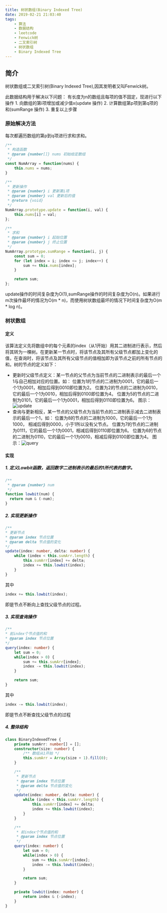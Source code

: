 ```yaml
---
title: 树状数组(Binary Indexed Tree)
date: 2019-02-21 21:03:40
tags:
    - 算法
    - 数据结构
    - leetcode
    - Fenwick树
    - 二叉索引树
    - 树状数组
    - Binary Indexed Tree
---
```


## 简介

树状数组或二叉索引树(Binary Indexed Tree),因其发明者又叫Fenwick树。

此数据结构用于解决以下问题： 有长度为n的数组且每项的值不固定，现进行以下操作
        1. 向数组的第i项增加或减少值x(update 操作)
        2. 计算数组第p项到第q项的和(sumRange 操作)
        3. 重复以上步骤

### 原始解决方法

每次都遍历数组的第p到q项进行求和求和。

```ts
/**
 * 构造函数
 * @param {number[]} nums 初始给定数组
 */
const NumArray = function(nums) {
    this.nums = nums;
}

/** 
 * 更新操作
 * @param {number} i 更新第i项
 * @param {number} val 更新后的值
 * @return {void}
 */
NumArray.prototype.update = function(i, val) {
    this.nums[i] = val;
};

/**
 * 求和
 * @param {number} i 起始位置
 * @param {number} j 终止位置
 */
NumArray.prototype.sumRange = function(i, j) {
    const sum = 0;
    for (let index = i; index <= j; index++) {
        sum += this.nums[index];
    }

    return sum;
};
```

update操作的时间复杂度为O(1),sumRange操作的时间复杂度为O(n)。如果进行m次操作最坏的情况为O(m \* n)，而使用树状数组最坏的情况下时间复杂度为O(m \* log n)。

### 树状数组

#### 定义

该算法定义先将数组中的每个元素的index（从1开始）用其二进制进行表示，然后将其转为一棵树。在更新某一节点时，将该节点及其所有父级节点都加上变化的值，在查询时，将该节点及其所有父级节点的值相加即为该节点之前的所有节点的和。树的节点的定义如下：

- 更新时父级节点定义：某一节点的父节点为当前节点的二进制表示的最后一个1与自己相加对应的位置。如：
    位置为1的节点的二进制为0001，它的最后一个1为0001，相加后得到0010即位置为2。
    位置为2的节点的二进制为0010，它的最后一个1为0010，相加后得到0100即位置为4。
    位置为5的节点的二进制为0101，它的最后一个1为0001，相加后得到0110即位置为6。
    图示：![update](/images/binary_indexed_tree/update.jpg)
- 查询与更新相反，某一节点的父级节点为当前节点的二进制表示减去二进制表示的最后一个1，如：
    位置为8的节点的二进制为1000，它的最后一个1为1000， 相减后得到0000，小于1所以没有父节点。
    位置为7的节点的二进制为0111，它的最后一个1为0001，相减后得到0110即位置为6。
    位置为6的节点的二进制为0110，它的最后一个1为0010，相减后得到0100即位置为4。
    图示：![query](/images/binary_indexed_tree/query.jpg)

#### 实现

##### 1. 定义Lowbit函数，返回数字二进制表示的最后的1所代表的数字。

```ts
/**
 * @param {number} num 
 */
function lowbit(num) {
  return num & (-num);
}
```

##### 2. 实现更新操作

```ts
/**
* 更新节点
* @param index 节点位置
* @param delta 节点值的变化
*/
update(index: number, delta: number) {
    while (index < this.sumArr.length) {
        this.sumArr[index] += delta;
        index += this.lowbit(index);
    }
}
```
其中
```ts
index += this.lowbit(index);
```
即是节点不断向上查找父级节点的过程。

##### 3. 实现查询操作

```ts
/**
* 前index个节点值的和
* @param index 节点位置
*/
query(index: number) {
    let sum = 0;
    while(index > 0) {
        sum += this.sumArr[index];
        index -= this.lowbit(index);
    }

    return sum;
}
```

其中
```ts
index -= this.lowbit(index);
```

即是节点不断查找父级节点的过程

##### 4. 整体结构

```ts
class BinaryIndexedTree {
    private sumArr: number[] = [];
    constructor(size: number) {
        /** 数组从1开始 */
        this.sumArr = Array(size + 1).fill(0);
    }

    /**
     * 更新节点
     * @param index 节点位置
     * @param delta 节点值的变化
     */
    update(index: number, delta: number) {
        while (index < this.sumArr.length) {
            this.sumArr[index] += delta;
            index += this.lowbit(index);
        }
    }

    /**
     * 前index个节点值的和
     * @param index 节点位置
     */
    query(index: number) {
        let sum = 0;
        while(index > 0) {
            sum += this.sumArr[index];
            index -= this.lowbit(index);
        }

        return sum;
    }

    private lowbit(index: number) {
        return index & (-index);
    }
}
```